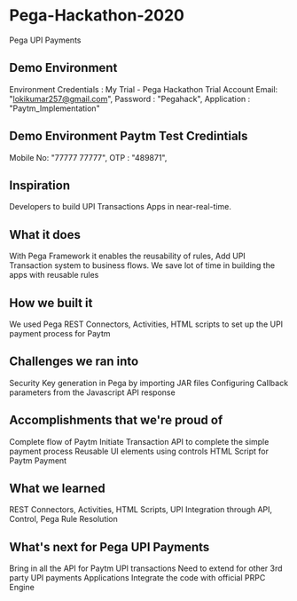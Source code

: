 # Pega-Hackathon-2020
Pega UPI Payments
## Demo Environment
Environment Credentials : My Trial - Pega Hackathon Trial Account
Email: "lokikumar257@gmail.com",
Password : "Pegahack",
Application : "Paytm_Implementation"
## Demo Environment Paytm Test Credintials
Mobile No: "77777 77777",
OTP : "489871",


## Inspiration
Developers to build UPI Transactions Apps in near-real-time.

## What it does
With Pega Framework it enables the reusability of rules, Add UPI Transaction system to business flows. We save lot of time in building the apps with reusable rules

## How we built it
We used Pega REST Connectors, Activities, HTML scripts to set up the UPI payment process for Paytm

## Challenges we ran into
Security Key generation in Pega by importing JAR files
Configuring Callback parameters from the Javascript API response

## Accomplishments that we're proud of
Complete flow of Paytm Initiate Transaction API to complete the simple payment process
Reusable UI elements using controls
HTML Script for Paytm Payment

## What we learned
REST Connectors, Activities, HTML Scripts, UPI Integration through API, Control, Pega Rule Resolution

## What's next for Pega UPI Payments 
Bring in all the API for Paytm UPI transactions
Need to extend for other 3rd party UPI payments Applications
Integrate the code with official PRPC Engine
